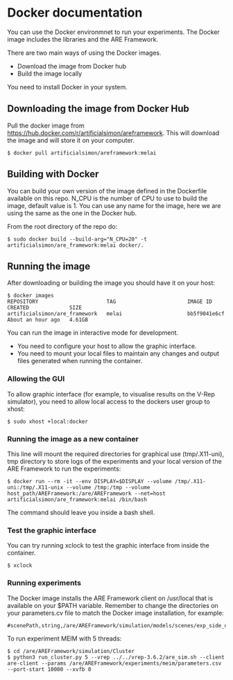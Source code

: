 # Docker documentation

You can use the Docker environmnet to run your experiments. The Docker image includes the libraries and the ARE Framework.

There are two main ways of using the Docker images. 
* Download the image from Docker hub
* Build the image locally

You need to install Docker in your system.

## Downloading the image from Docker Hub

Pull the docker image from https://hub.docker.com/r/artificialsimon/areframework. This will download the image and will store it on your computer.
```
$ docker pull artificialsimon/areframework:melai
```

## Building with Docker

You can build your own version of the image defined in the Dockerfile available on this repo. N_CPU is the number of CPU to use to build the image, default value is 1. You can use any name for the image, here we are using the same as the one in the Docker hub.

From the root directory of the repo do:
```
$ sudo docker build --build-arg="N_CPU=20" -t artificialsimon/are_framework:melai docker/.
```

## Running the image

After downloading or building the image you should have it on your host:

```
$ docker images
REPOSITORY                      TAG                       IMAGE ID       CREATED             SIZE
artificialsimon/are_framework   melai                     bb5f9041e6cf   About an hour ago   4.61GB
```

You can run the image in interactive mode for development.
* You need to configure your host to allow the graphic interface.
* You need to mount your local files to maintain any changes and output files generated when running the container.

### Allowing the GUI

To allow graphic interface (for example, to visualise results on the V-Rep simulator), you need to allow local access to the dockers user group to xhost:
```
$ sudo xhost +local:docker

```

### Running the image as a new container

This line will mount the required directories for graphical use (tmp/.X11-uni), tmp directory to store logs of the experiments and your local version of the ARE Framework to run the experiments:

```
$ docker run --rm -it --env DISPLAY=$DISPLAY --volume /tmp/.X11-uni:/tmp/.X11-unix --volume /tmp:/tmp --volume host_path/AREFramework:/are/AREFramework --net=host artificialsimon/are_framework:melai /bin/bash
```

The command should leave you inside a bash shell.

### Test the graphic interface
You can try running xclock to test the graphic interface from inside the container.

```
$ xclock
```

### Running experiments

The Docker image installs the ARE Framework client on /usr/local that is available on your $PATH variable. Remember to change the directories on your parameters.cv file to match the Docker image installation, for example:

```
#scenePath,string,/are/AREFramework/simulation/models/scenes/exp_side_obstacles_hard.ttt
```

To run experiment MEIM with 5 threads:

```
$ cd /are/AREFramework/simulation/Cluster
$ python3 run_cluster.py 5 --vrep ../../vrep-3.6.2/are_sim.sh --client are-client --params /are/AREFramework/experiments/meim/parameters.csv --port-start 10000 --xvfb 0
```